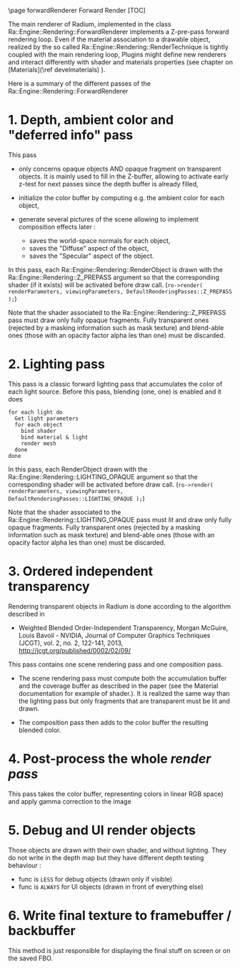 \page forwardRenderer Forward Render
[TOC]

The main renderer of Radium, implemented in the class Ra::Engine::Rendering::ForwardRenderer implements a Z-pre-pass forward
rendering loop.
Even if the material association to a drawable object, realized by the so called Ra::Engine::Rendering::RenderTechnique is tightly
coupled with the main rendering loop, Plugins might define new renderers and interact differently with shader and
materials properties (see chapter on [Materials](\ref develmaterials) ).

Here is a summary of the different passes of the Ra::Engine::Rendering::ForwardRenderer

# 1. Depth, ambient color and "deferred info" pass

This pass

* only concerns opaque objects AND opaque fragment on transparent objects.
It is mainly used to fill in the Z-buffer, allowing to activate early z-test for next passes since the depth
buffer is already filled,

* initialize the color buffer by computing e.g. the ambient color for each object,

* generate several pictures of the scene allowing to implement composition effects later :
  * saves the world-space normals for each object,
  * saves the "Diffuse" aspect of the object,
  * saves the "Specular" aspect of the object.

In this pass, each Ra::Engine::Rendering::RenderObject is drawn with the Ra::Engine::Rendering::Z_PREPASS argument so that
the corresponding shader (if it exists) will be activated before draw call.
(``ro->render( renderParameters, viewingParameters, DefaultRenderingPasses::Z_PREPASS );``)

Note that the  shader associated to the Ra::Engine::Rendering::Z_PREPASS pass must draw only fully opaque fragments.
Fully transparent ones (rejected by a masking information such as mask texture) and blend-able ones
(those with an opacity factor alpha les than one) must be discarded.

# 2. Lighting pass

This pass is a classic forward lighting pass that accumulates the color of each light source.
Before this pass, blending (one, one) is enabled and it does

~~~text
for each light do
  Get light parameters
  for each object
    bind shader
    bind material & light
    render mesh
  done
done
~~~

In this pass, each RenderObject   drawn with the Ra::Engine::Rendering::LIGHTING_OPAQUE argument so that the
corresponding shader will be activated before draw call.
(``ro->render( renderParameters, viewingParameters, DefaultRenderingPasses::LIGHTING_OPAQUE );``)

Note that the  shader associated to  the Ra::Engine::Rendering::LIGHTING_OPAQUE pass must lit and draw only fully opaque fragments.
Fully transparent ones (rejected by a masking information such as mask texture) and blend-able ones
(those with an opacity factor alpha les than one) must be discarded.

# 3. Ordered independent transparency

Rendering transparent objects in Radium is done according to the algorithm described in

* Weighted Blended Order-Independent Transparency,
    Morgan McGuire, Louis Bavoil - NVIDIA,
    Journal of Computer Graphics Techniques (JCGT), vol. 2, no. 2, 122-141, 2013,
    <http://jcgt.org/published/0002/02/09/>

This pass contains one scene rendering pass and one composition pass.

* The scene rendering pass must compute both the accumulation buffer and the coverage buffer as described in the paper
(see the Material documentation for example of shader.). It is realized the same way than the lighting pass but only
fragments that are transparent must be lit and drawn.

* The composition pass then adds to the color buffer the resulting blended color.

# 4. Post-process the whole _render pass_

This pass takes the color buffer, representing colors in linear RGB space) and apply gamma correction to the image

# 5. Debug and UI render objects

Those objects are drawn with their own shader, and without lighting.
They do not write in the depth map but they have different depth testing behaviour :

* func is `LESS` for debug objects (drawn only if visible)
* func is `ALWAYS` for UI objects (drawn in front of everything else)

# 6. Write final texture to framebuffer / backbuffer

This method is just responsible for displaying the final stuff on screen or on the saved FBO.
